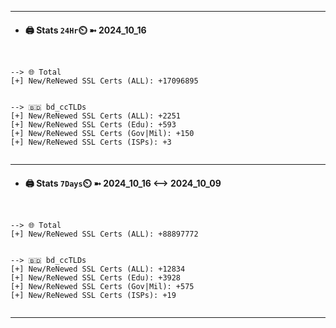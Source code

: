 

---
- #### 🖨️ **Stats** `24Hr`⏲️ ➼ 2024_10_16
```console


--> 🌐 Total
[+] New/ReNewed SSL Certs (ALL): +17096895


--> 🇧🇩 bd_ccTLDs
[+] New/ReNewed SSL Certs (ALL): +2251
[+] New/ReNewed SSL Certs (Edu): +593
[+] New/ReNewed SSL Certs (Gov|Mil): +150
[+] New/ReNewed SSL Certs (ISPs): +3


```

---
- #### 🖨️ **Stats** `7Days`⏲️ ➼ 2024_10_16 <--> 2024_10_09
```console


--> 🌐 Total
[+] New/ReNewed SSL Certs (ALL): +88897772


--> 🇧🇩 bd_ccTLDs
[+] New/ReNewed SSL Certs (ALL): +12834
[+] New/ReNewed SSL Certs (Edu): +3928
[+] New/ReNewed SSL Certs (Gov|Mil): +575
[+] New/ReNewed SSL Certs (ISPs): +19


```

---

